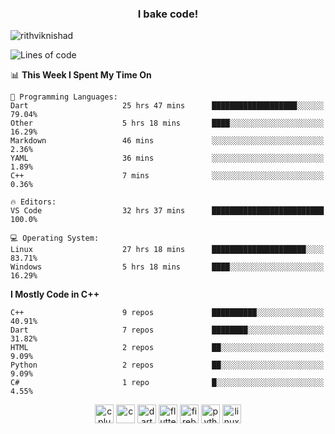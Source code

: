 <h3 align="center">I bake code!</h3>

<p align="left"> <img src="https://komarev.com/ghpvc/?username=rithviknishad" alt="rithviknishad" /> </p>

<!--START_SECTION:waka-->
![Lines of code](https://img.shields.io/badge/From%20Hello%20World%20I%27ve%20Written-691877%20lines%20of%20code-blue)

📊 **This Week I Spent My Time On** 

```text
💬 Programming Languages: 
Dart                     25 hrs 47 mins      ███████████████████░░░░░░   79.04% 
Other                    5 hrs 18 mins       ████░░░░░░░░░░░░░░░░░░░░░   16.29% 
Markdown                 46 mins             ░░░░░░░░░░░░░░░░░░░░░░░░░   2.36% 
YAML                     36 mins             ░░░░░░░░░░░░░░░░░░░░░░░░░   1.89% 
C++                      7 mins              ░░░░░░░░░░░░░░░░░░░░░░░░░   0.36%

🔥 Editors: 
VS Code                  32 hrs 37 mins      █████████████████████████   100.0%

💻 Operating System: 
Linux                    27 hrs 18 mins      █████████████████████░░░░   83.71% 
Windows                  5 hrs 18 mins       ████░░░░░░░░░░░░░░░░░░░░░   16.29%

```

**I Mostly Code in C++** 

```text
C++                      9 repos             ██████████░░░░░░░░░░░░░░░   40.91% 
Dart                     7 repos             ████████░░░░░░░░░░░░░░░░░   31.82% 
HTML                     2 repos             ██░░░░░░░░░░░░░░░░░░░░░░░   9.09% 
Python                   2 repos             ██░░░░░░░░░░░░░░░░░░░░░░░   9.09% 
C#                       1 repo              █░░░░░░░░░░░░░░░░░░░░░░░░   4.55%

```



<!--END_SECTION:waka-->

<p align="center">
  <img src="https://devicons.github.io/devicon/devicon.git/icons/cplusplus/cplusplus-original.svg" alt="cplusplus" width="30" height="30"/>
  <img src="https://devicons.github.io/devicon/devicon.git/icons/c/c-original.svg" alt="c" width="30" height="30"/>
  <img src="https://www.vectorlogo.zone/logos/dartlang/dartlang-icon.svg" alt="dart" width="30" height="30"/>
  <img src="https://www.vectorlogo.zone/logos/flutterio/flutterio-icon.svg" alt="flutter" width="30" height="30"/> 
  <img src="https://www.vectorlogo.zone/logos/firebase/firebase-icon.svg" alt="firebase" width="30" height="30"/> 
  <img src="https://devicons.github.io/devicon/devicon.git/icons/python/python-original.svg" alt="python" width="30" height="30"/> 
  <img src="https://devicons.github.io/devicon/devicon.git/icons/linux/linux-original.svg" alt="linux" width="30" height="30"/> 
</p>
